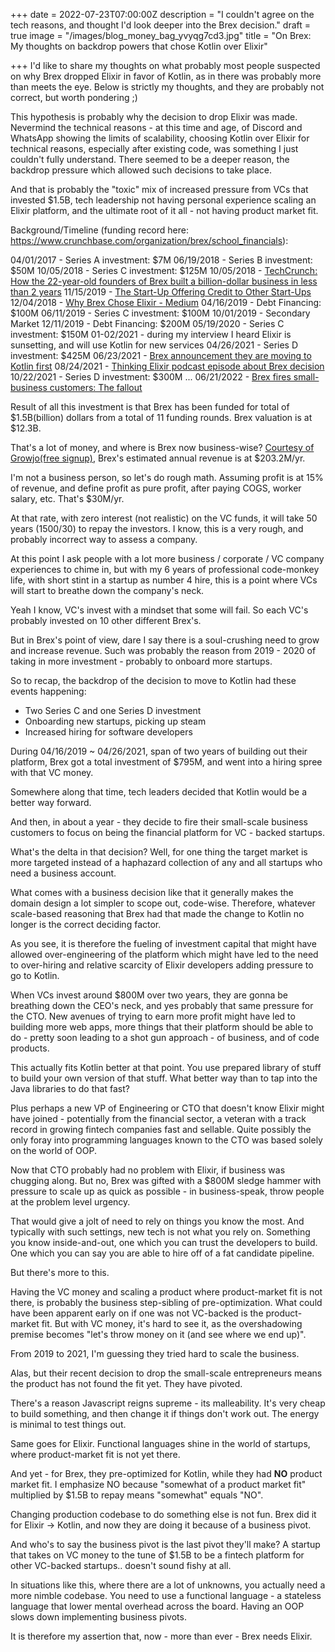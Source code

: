 +++
date = 2022-07-23T07:00:00Z
description = "I couldn't agree on the tech reasons, and thought I'd look deeper into the Brex decision."
draft = true
image = "/images/blog_money_bag_yvyqg7cd3.jpg"
title = "On Brex: My thoughts on backdrop powers that chose Kotlin over Elixir"

+++
I'd like to share my thoughts on what probably most people suspected on why Brex dropped Elixir in favor of Kotlin, as in there was probably more than meets the eye. Below is strictly my thoughts, and they are probably not correct, but worth pondering ;)

This hypothesis is probably why the decision to drop Elixir was made. Nevermind the technical reasons - at this time and age, of Discord and WhatsApp showing the limits of scalability, choosing Kotlin over Elixir for technical reasons, especially after existing code, was something I just couldn't fully understand. There seemed to be a deeper reason, the backdrop pressure which allowed such decisions to take place.

And that is probably the "toxic" mix of increased pressure from VCs that invested $1.5B, tech leadership not having personal experience scaling an Elixir platform, and the ultimate root of it all - not having product market fit.

Background/Timeline (funding record here: https://www.crunchbase.com/organization/brex/school_financials):

04/01/2017 - Series A investment: $7M
06/19/2018 - Series B investment: $50M
10/05/2018 - Series C investment: $125M
10/05/2018 - [TechCrunch: How the 22-year-old founders of Brex built a billion-dollar business in less than 2 years](https://techcrunch.com/2018/10/05/how-the-22-year-old-founders-of-brex-built-a-billion-dollar-business-in-less-than-2-years/)
11/15/2019 - [The Start-Up Offering Credit to Other Start-Ups](https://www.nytimes.com/2018/11/15/business/smallbusiness/start-up-brex-offers-credit-to-other-start-ups.html)
12/04/2018 - [Why Brex Chose Elixir - Medium](https://medium.com/brexeng/why-brex-chose-elixir-fe1a4f313195)
04/16/2019 - Debt Financing: $100M
06/11/2019 - Series C investment: $100M
10/01/2019 - Secondary Market
12/11/2019 - Debt Financing: $200M
05/19/2020 - Series C investment: $150M
01-02/2021 - during my interview I heard Elixir is sunsetting, and will use Kotlin for new services
04/26/2021 - Series D investment: $425M
06/23/2021 - [Brex announcement they are moving to Kotlin first](https://medium.com/brexeng/building-backend-services-with-kotlin-7c8410795e4b)
08/24/2021 - [Thinking Elixir podcast episode about Brex decision](https://thinkingelixir.com/podcast-episodes/061-elixirs-recent-brex-it/)
10/22/2021 - Series D investment: $300M
...
06/21/2022 - [Brex fires small-business customers: The fallout](https://www.protocol.com/newsletters/protocol-fintech/brex-small-business)

Result of all this investment is that Brex has been funded for total of $1.5B(billion) dollars from a total of 11 funding rounds.
Brex valuation is at $12.3B.

That's a lot of money, and where is Brex now business-wise?
[Courtesy of Growjo(free signup)](https://growjo.com/company/Brex#:~:text=Brex%20Revenue%20and%20Competitors&text=Brex's%20current%20valuation%20is%20%2412.3B.), Brex's estimated annual revenue is at $203.2M/yr.

I'm not a business person, so let's do rough math.
Assuming profit is at 15% of revenue, and define profit as pure profit, after paying COGS, worker salary, etc.
That's $30M/yr.

At that rate, with zero interest (not realistic) on the VC funds, it will take 50 years (1500/30) to repay the investors.
I know, this is a very rough, and probably incorrect way to assess a company.

At this point I ask people with a lot more business / corporate / VC company experiences to chime in, but with my 6 years of professional code-monkey life,
with short stint in a startup as number 4 hire, this is a point where VCs will start to breathe down the company's neck.

Yeah I know, VC's invest with a mindset that some will fail. So each VC's probably invested on 10 other different Brex's. 

But in Brex's point of view, dare I say there is a soul-crushing need to grow and increase revenue.
Such was probably the reason from 2019 - 2020 of taking in more investment - probably to onboard more startups.

So to recap, the backdrop of the decision to move to Kotlin had these events happening:

* Two Series C and one Series D investment
* Onboarding new startups, picking up steam
* Increased hiring for software developers

During 04/16/2019 ~ 04/26/2021, span of two years of building out their platform, 
Brex got a total investment of $795M, and went into a hiring spree with that VC money.

Somewhere along that time, tech leaders decided that Kotlin would be a better way forward.

And then, in about a year - they decide to fire their small-scale business customers to focus on being the financial platform for VC - backed startups.

What's the delta in that decision? Well, for one thing the target market is more targeted instead of a haphazard collection of any and all startups who need a business account.

What comes with a business decision like that it generally makes the domain design a lot simpler to scope out, code-wise.
Therefore, whatever scale-based reasoning that Brex had that made the change to Kotlin no longer is the correct deciding factor.

As you see, it is therefore the fueling of investment capital that might have allowed over-engineering of the platform which might have led to the need to over-hiring and relative scarcity of Elixir developers adding pressure to go to Kotlin.

When VCs invest around $800M over two years, they are gonna be breathing down the CEO's neck, and yes probably that same pressure for the CTO. New avenues of trying to earn more profit might have led to building more web apps, more things that their platform should be able to do - pretty soon leading to a shot gun approach - of business, and of code products.

This actually fits Kotlin better at that point. You use prepared library of stuff to build your own version of that stuff. What better way than to tap into the Java libraries to do that fast?

Plus perhaps a new VP of Engineering or CTO that doesn't know Elixir might have joined - potentially from the financial sector, a veteran with a track record in growing fintech companies fast and sellable. Quite possibly the only foray into programming languages known to the CTO was based solely on the world of OOP.

Now that CTO probably had no problem with Elixir, if business was chugging along. But no, Brex was gifted with a $800M sledge hammer with pressure to scale up as quick as possible - in business-speak, throw people at the problem level urgency.

That would give a jolt of need to rely on things you know the most. And typically with such settings, new tech is not what you rely on. Something you know inside-and-out, one which you can trust the developers to build. One which you can say you are able to hire off of a fat candidate pipeline.

But there's more to this.

Having the VC money and scaling a product where product-market fit is not there, is probably the business step-sibling of pre-optimization. What could have been apparent early on if one was not VC-backed is the product-market fit. But with VC money, it's hard to see it, as the overshadowing premise becomes "let's throw money on it (and see where we end up)". 

From 2019 to 2021, I'm guessing they tried hard to scale the business.

Alas, but their recent decision to drop the small-scale entrepreneurs means the product has not found the fit yet.
They have pivoted.

There's a reason Javascript reigns supreme - its malleability. It's very cheap to build something, and then change it if things don't work out. The energy is minimal to test things out.

Same goes for Elixir. Functional languages shine in the world of startups, where product-market fit is not yet there.

And yet - for Brex, they pre-optimized for Kotlin, while they had __NO__ product market fit. I emphasize NO because "somewhat of a product market fit" multiplied by $1.5B to repay means "somewhat" equals "NO".

Changing production codebase to do something else is not fun. Brex did it for Elixir -> Kotlin, and now they are doing it because of a business pivot.

And who's to say the business pivot is the last pivot they'll make?
A startup that takes on VC money to the tune of $1.5B to be a fintech platform for other VC-backed startups.. doesn't sound fishy at all.

In situations like this, where there are a lot of unknowns, you actually need a more nimble codebase. 
You need to use a functional language - a stateless language that lower mental overhead across the board. 
Having an OOP slows down implementing business pivots.

It is therefore my assertion that, now - more than ever - Brex needs Elixir.

